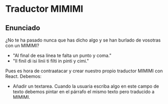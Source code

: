 # Traductor MIMIMI

## Enunciado

¿No te ha pasado nunca que has dicho algo y se han burlado de vosotras con un MIMIMI?

- "Al final de esa línea te falta un punto y coma."
- "Il finil di isi linii ti filti in pinti y cimi."

Pues es hora de contraatacar y crear nuestro propio traductor MIMIMI con React. Debemos:

- Añadir un textarea. Cuando la usuaria escriba algo en este campo de texto debemos pintar en el párrafo el mismo texto pero traducido a MIMIMI.
